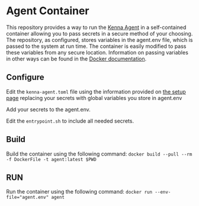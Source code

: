# Agent Container

This repository provides a way to run the [Kenna Agent](https://help.kennasecurity.com/hc/en-us/articles/360029047771-Setting-Up-the-Kenna-Agent) in a self-contained container allowing you to pass secrets in a secure method of your choosing.  The repository, as configured, stores variables in the agent.env file, which is passed to the system at run time.  The container is easily modified to pass these variables from any secure location. Information on passing variables in other ways can be found in the [Docker documentation](https://docs.docker.com/engine/reference/commandline/run/).

## Configure

Edit the ```kenna-agent.toml``` file using the information provided on [the setup page](https://help.kennasecurity.com/hc/en-us/articles/360029047771-Setting-Up-the-Kenna-Agent) replacing your secrets with global variables you store in agent.env

Add your secrets to the agent.env.

Edit the ```entrypoint.sh``` to include all needed secrets.

## Build

Build the container using the following command:
```docker build --pull --rm -f DockerFile -t agent:latest $PWD```

## RUN

Run the container using the following command:
```docker run --env-file="agent.env" agent```
